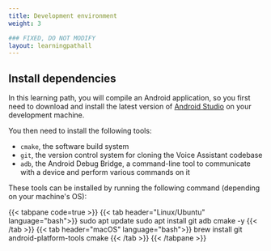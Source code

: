 ```yaml
---
title: Development environment
weight: 3

### FIXED, DO NOT MODIFY
layout: learningpathall
---
```


## Install dependencies

In this learning path, you will compile an Android application, so you first need to download and install the latest version of [Android Studio](https://developer.android.com/studio) on your development machine.

You then need to install the following tools:
- `cmake`, the software build system
- `git`, the version control system for cloning the Voice Assistant codebase
- `adb`, the Android Debug Bridge, a command-line tool to communicate with a device and perform various commands on it

These tools can be installed by running the following command (depending on your machine's OS):

{{< tabpane code=true >}}
  {{< tab header="Linux/Ubuntu" language="bash">}}
sudo apt update
sudo apt install git adb cmake -y
  {{< /tab >}}
  {{< tab header="macOS" language="bash">}}
brew install git android-platform-tools cmake
  {{< /tab >}}
{{< /tabpane >}}
